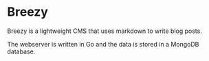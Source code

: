 # Breezy
Breezy is a lightweight CMS that uses markdown to write blog posts.

The webserver is written in Go and the data is stored in a MongoDB database.
